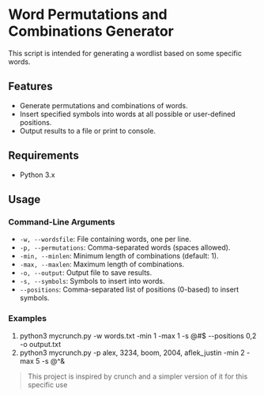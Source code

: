 # Word Permutations and Combinations Generator

This script is intended for generating a wordlist based on some specific words.

## Features

- Generate permutations and combinations of words.
- Insert specified symbols into words at all possible or user-defined positions.
- Output results to a file or print to console.

## Requirements

- Python 3.x

## Usage

### Command-Line Arguments

- `-w, --wordsfile`: File containing words, one per line.
- `-p, --permutations`: Comma-separated words (spaces allowed).
- `-min, --minlen`: Minimum length of combinations (default: 1).
- `-max, --maxlen`: Maximum length of combinations.
- `-o, --output`: Output file to save results.
- `-s, --symbols`: Symbols to insert into words.
- `--positions`: Comma-separated list of positions (0-based) to insert symbols.

### Examples

1. python3 mycrunch.py -w words.txt -min 1 -max 1 -s @#$ --positions 0,2 -o output.txt
2. python3 mycrunch.py -p alex, 3234, boom, 2004, aflek_justin -min 2 -max 5 -s @^&

> This project is inspired by crunch and a simpler version of it for this specific use
